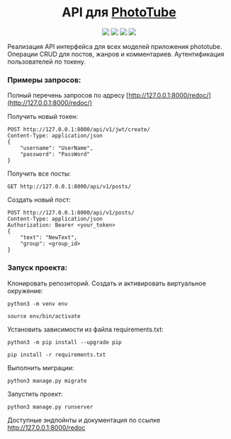 <h1 align="center">API для <a  href="https://github.com/geocrane/phototube">PhotoTube</a></h1>

<p align="center"><img src="https://img.shields.io/badge/made%20by-geocrane-green">
<img src=https://img.shields.io/badge/Python-%203.7-blue>
<img src=https://img.shields.io/badge/Django%20-%202.2.16-red>
<img src=https://img.shields.io/badge/DRF-%203.2.14-yellow>
</p>

Реализация API интерфейса для всех моделей приложения phototube. Операции CRUD для постов, жанров и комментариев. Аутентификация пользователей по токену.

### Примеры запросов:
Полный перечень запросов по адресу [http://127.0.0.1:8000/redoc/](http://127.0.0.1:8000/redoc/)

Получить новый токен:
```
POST http://127.0.0.1:8000/api/v1/jwt/create/
Content-Type: application/json
{
    "username": "UserName",
    "password": "PassWord"
}
```

Получить все посты:
```
GET http://127.0.0.1:8000/api/v1/posts/
```

Создать новый пост:
```
POST http://127.0.0.1:8000/api/v1/posts/
Content-Type: application/json
Authorization: Bearer <your_token>
{
    "text": "NewText",
    "group": <group_id>
}
```



### Запуск проекта:

Клонировать репозиторий.
Cоздать и активировать виртуальное окружение:

```
python3 -m venv env
```

```
source env/bin/activate
```

Установить зависимости из файла requirements.txt:

```
python3 -m pip install --upgrade pip
```

```
pip install -r requirements.txt
```

Выполнить миграции:

```
python3 manage.py migrate
```

Запустить проект:

```
python3 manage.py runserver
```

Доступные эндпойнты и документация по ссылке http://127.0.0.1:8000/redoc
